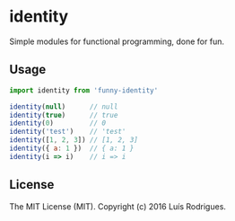 # identity

Simple modules for functional programming, done for fun.

## Usage

```javascript
import identity from 'funny-identity'

identity(null)      // null
identity(true)      // true
identity(0)         // 0
identity('test')    // 'test'
identity([1, 2, 3]) // [1, 2, 3]
identity({ a: 1 })  // { a: 1 }
identity(i => i)    // i => i
```

## License

The MIT License (MIT). Copyright (c) 2016 Luís Rodrigues.

